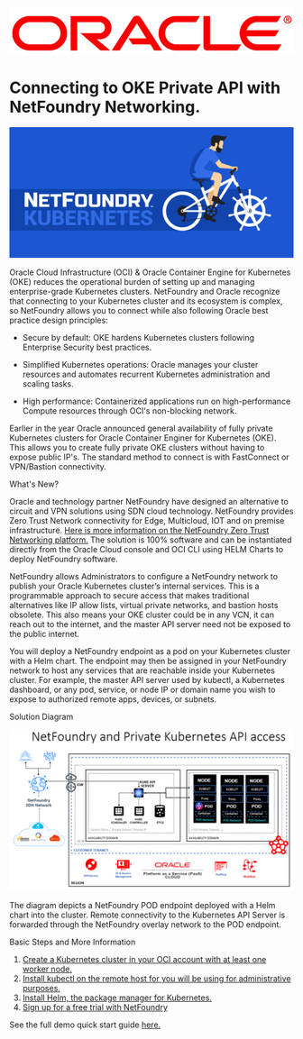 ![](basic/logo.png)
# Connecting to OKE Private API with NetFoundry Networking.
![](basic/nfkubbiker.jpg)


Oracle Cloud Infrastructure (OCI) & Oracle Container Engine for Kubernetes (OKE) reduces the operational burden of setting up and managing enterprise-grade Kubernetes clusters. NetFoundry and Oracle recognize that connecting to your Kubernetes cluster and its ecosystem is complex, so NetFoundry allows you to connect while also following Oracle best practice design principles:

* Secure by default: OKE hardens Kubernetes clusters following Enterprise Security best practices.

* Simplified Kubernetes operations: Oracle manages your cluster resources and automates recurrent Kubernetes administration and scaling tasks.

* High performance: Containerized applications run on high-performance Compute resources through OCI's non-blocking network.

Earlier in the year Oracle announced general availability of fully private Kubernetes clusters for Oracle Container Enginer for Kubernetes (OKE). This allows you to create fully private OKE clusters without having to expose public IP's. The standard method to connect is with FastConnect or VPN/Bastion connectivity.

What's New?

Oracle and technology partner NetFoundry have designed an alternative to circuit and VPN solutions using SDN cloud technology. NetFoundry provides Zero Trust Network connectivity for Edge, Multicloud, IOT and on premise infrastructure. [Here is more information on the NetFoundry Zero Trust Networking platform.](https://blogs.oracle.com/cloud-infrastructure/zero-trust-network-access-with-netfoundry)
The solution is 100% software and can be instantiated directly from the Oracle Cloud console and OCI CLI using HELM Charts to deploy NetFoundry software.

NetFoundry allows Administrators to configure a NetFoundry network to publish your Oracle Kubernetes cluster’s internal services. This is a programmable approach to secure access that makes traditional alternatives like IP allow lists, virtual private networks, and bastion hosts obsolete. This also means your OKE cluster could be in any VCN, it can reach out to the internet, and the master API server need not be exposed to the public internet.

You will deploy a NetFoundry endpoint as a pod on your Kubernetes cluster with a Helm chart. The endpoint may then be assigned in your NetFoundry network to host any services that are reachable inside your Kubernetes cluster. For example, the master API server used by kubectl, a Kubernetes dashboard, or any pod, service, or node IP or domain name you wish to expose to authorized remote apps, devices, or subnets.


Solution Diagram 

![](screenshot/oci-k8s.png)

The diagram depicts a NetFoundry POD endpoint deployed with a Helm chart into the cluster. Remote connectivity to the Kubernetes API Server is forwarded through the NetFoundry overlay network to the POD endpoint. 



Basic Steps and More Information

1. [Create a Kubernetes cluster in your OCI account with at least one worker node.](https://docs.oracle.com/en-us/iaas/Content/ContEng/Tasks/contengcreatingclusterusingoke.htm)
2. [Install kubectl on the remote host for you will be using for administrative purposes.](https://kubernetes.io/docs/tasks/tools/)
3. [Install Helm, the package manager for Kubernetes.](https://helm.sh/docs/intro/quickstart/)
4. [Sign up for a free trial with NetFoundry](https://nfconsole.io/signup)



See the full demo quick start guide [here.](https://developer.netfoundry.io/guides/kubernetes/)










